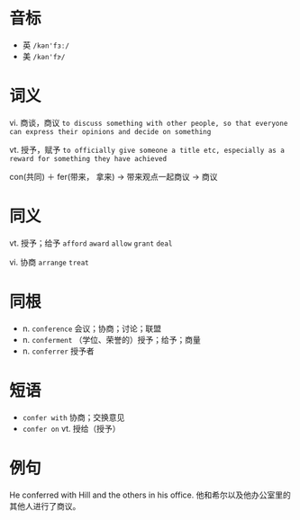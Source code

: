# 音标

- 英 `/kən'fɜː/`
- 美 `/kən'fɝ/`

# 词义

vi. 商谈，商议
`to discuss something with other people, so that everyone can express their opinions and decide on something`

vt. 授予，赋予
`to officially give someone a title etc, especially as a reward for something they have achieved`



con(共同) ＋ fer(带来， 拿来) → 带来观点一起商议 → 商议

# 同义

vt. 授予；给予
`afford` `award` `allow` `grant` `deal`

vi. 协商
`arrange` `treat`

# 同根

- n. `conference` 会议；协商；讨论；联盟
- n. `conferment` （学位、荣誉的）授予；给予；商量
- n. `conferrer` 授予者

# 短语

- `confer with` 协商；交换意见
- `confer on` vt. 授给（授予）

# 例句

He conferred with Hill and the others in his office.
他和希尔以及他办公室里的其他人进行了商议。


